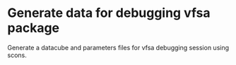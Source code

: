 # Generate data for debugging vfsa package

Generate a datacube and parameters files for vfsa debugging session using scons.
